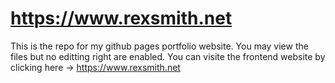 # https://www.rexsmith.net
This is the repo for my github pages portfolio website.
You may view the files but no editting right are enabled.
You can visite the frontend website by clicking here -> https://www.rexsmith.net
